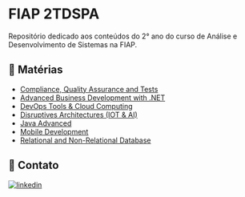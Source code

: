 
# FIAP 2TDSPA

Repositório dedicado aos conteúdos do 2° ano do curso de Análise e Desenvolvimento de Sistemas na FIAP.

## 📒 Matérias

- [Compliance, Quality Assurance and Tests](https://github.com/mtslma/fiap-2tdspa/tree/main/compliance-quality-assurance-and-tests)
- [Advanced Business Development with .NET](https://github.com/mtslma/fiap-2tdspa/tree/main/business-with-dotnet)
- [DevOps Tools & Cloud Computing](https://github.com/mtslma/fiap-2tdspa/tree/main/devops-and-cloud/)
- [Disruptives Architectures (IOT & AI)](https://github.com/mtslma/fiap-2tdspa/tree/main/disruptives-architectures)
- [Java Advanced](https://github.com/mtslma/fiap-2tdspa/tree/main/java-advanced/)
- [Mobile Development](https://github.com/mtslma/fiap-2tdspa/tree/main/mobile-development)
- [Relational and Non-Relational Database](https://github.com/mtslma/fiap-2tdspa/tree/main/relational-non-relational-database)
 
## 📩 Contato
[![linkedin](https://img.shields.io/badge/linkedin-0A66C2?style=for-the-badge&logo=linkedin&logoColor=white)](https://www.linkedin.com/in/mtslma)



